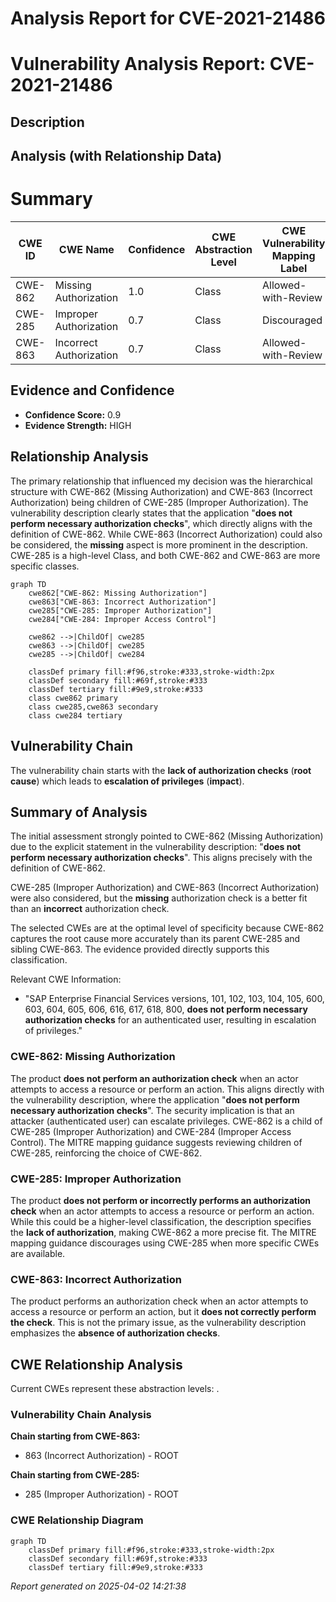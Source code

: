 # Analysis Report for CVE-2021-21486

# Vulnerability Analysis Report: CVE-2021-21486

## Description



## Analysis (with Relationship Data)

# Summary
| CWE ID | CWE Name | Confidence | CWE Abstraction Level | CWE Vulnerability Mapping Label | CWE-Vulnerability Mapping Notes |
|---|---|---|---|---|---|
| CWE-862 | Missing Authorization | 1.0 | Class | Allowed-with-Review | Primary CWE |
| CWE-285 | Improper Authorization | 0.7 | Class | Discouraged | Secondary Candidate |
| CWE-863 | Incorrect Authorization | 0.7 | Class | Allowed-with-Review | Secondary Candidate |

## Evidence and Confidence

*   **Confidence Score:** 0.9
*   **Evidence Strength:** HIGH

## Relationship Analysis
The primary relationship that influenced my decision was the hierarchical structure with CWE-862 (Missing Authorization) and CWE-863 (Incorrect Authorization) being children of CWE-285 (Improper Authorization). The vulnerability description clearly states that the application "**does not perform necessary authorization checks**", which directly aligns with the definition of CWE-862. While CWE-863 (Incorrect Authorization) could also be considered, the **missing** aspect is more prominent in the description. CWE-285 is a high-level Class, and both CWE-862 and CWE-863 are more specific classes.

```mermaid
graph TD
    cwe862["CWE-862: Missing Authorization"]
    cwe863["CWE-863: Incorrect Authorization"]
    cwe285["CWE-285: Improper Authorization"]
    cwe284["CWE-284: Improper Access Control"]

    cwe862 -->|ChildOf| cwe285
    cwe863 -->|ChildOf| cwe285
    cwe285 -->|ChildOf| cwe284

    classDef primary fill:#f96,stroke:#333,stroke-width:2px
    classDef secondary fill:#69f,stroke:#333
    classDef tertiary fill:#9e9,stroke:#333
    class cwe862 primary
    class cwe285,cwe863 secondary
    class cwe284 tertiary
```

## Vulnerability Chain
The vulnerability chain starts with the **lack of authorization checks** (**root cause**) which leads to **escalation of privileges** (**impact**).

## Summary of Analysis
The initial assessment strongly pointed to CWE-862 (Missing Authorization) due to the explicit statement in the vulnerability description: "**does not perform necessary authorization checks**". This aligns precisely with the definition of CWE-862.

CWE-285 (Improper Authorization) and CWE-863 (Incorrect Authorization) were also considered, but the **missing** authorization check is a better fit than an **incorrect** authorization check.

The selected CWEs are at the optimal level of specificity because CWE-862 captures the root cause more accurately than its parent CWE-285 and sibling CWE-863. The evidence provided directly supports this classification.

Relevant CWE Information:

*   "SAP Enterprise Financial Services versions, 101, 102, 103, 104, 105, 600, 603, 604, 605, 606, 616, 617, 618, 800, **does not perform necessary authorization checks** for an authenticated user, resulting in escalation of privileges."

### CWE-862: Missing Authorization
The product **does not perform an authorization check** when an actor attempts to access a resource or perform an action. This aligns directly with the vulnerability description, where the application "**does not perform necessary authorization checks**". The security implication is that an attacker (authenticated user) can escalate privileges. CWE-862 is a child of CWE-285 (Improper Authorization) and CWE-284 (Improper Access Control). The MITRE mapping guidance suggests reviewing children of CWE-285, reinforcing the choice of CWE-862.

### CWE-285: Improper Authorization
The product **does not perform or incorrectly performs an authorization check** when an actor attempts to access a resource or perform an action. While this could be a higher-level classification, the description specifies the **lack of authorization**, making CWE-862 a more precise fit. The MITRE mapping guidance discourages using CWE-285 when more specific CWEs are available.

### CWE-863: Incorrect Authorization
The product performs an authorization check when an actor attempts to access a resource or perform an action, but it **does not correctly perform the check**. This is not the primary issue, as the vulnerability description emphasizes the **absence of authorization checks**.


## CWE Relationship Analysis

Current CWEs represent these abstraction levels: .


### Vulnerability Chain Analysis

**Chain starting from CWE-863:**
- 863 (Incorrect Authorization) - ROOT


**Chain starting from CWE-285:**
- 285 (Improper Authorization) - ROOT



### CWE Relationship Diagram

```mermaid
graph TD
    classDef primary fill:#f96,stroke:#333,stroke-width:2px
    classDef secondary fill:#69f,stroke:#333
    classDef tertiary fill:#9e9,stroke:#333
```



*Report generated on 2025-04-02 14:21:38*
